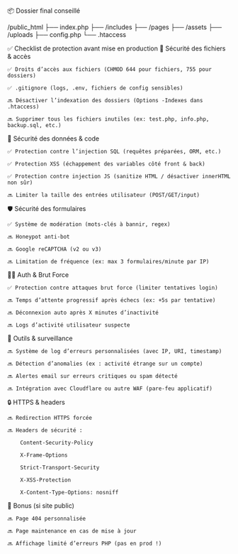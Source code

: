 📦 Dossier final conseillé

/public_html
  ├── index.php
  ├── /includes
  ├── /pages
  ├── /assets
  ├── /uploads
  ├── config.php
  └── .htaccess


✅ Checklist de protection avant mise en production
🔐 Sécurité des fichiers & accès

    ✅ Droits d’accès aux fichiers (CHMOD 644 pour fichiers, 755 pour dossiers)

    ✅ .gitignore (logs, .env, fichiers de config sensibles)

    🔜 Désactiver l’indexation des dossiers (Options -Indexes dans .htaccess)

    🔜 Supprimer tous les fichiers inutiles (ex: test.php, info.php, backup.sql, etc.)

🧱 Sécurité des données & code

    ✅ Protection contre l’injection SQL (requêtes préparées, ORM, etc.)

    ✅ Protection XSS (échappement des variables côté front & back)

    ✅ Protection contre injection JS (sanitize HTML / désactiver innerHTML non sûr)

    🔜 Limiter la taille des entrées utilisateur (POST/GET/input)

🛡️ Sécurité des formulaires

    ✅ Système de modération (mots-clés à bannir, regex)

    🔜 Honeypot anti-bot

    🔜 Google reCAPTCHA (v2 ou v3)

    🔜 Limitation de fréquence (ex: max 3 formulaires/minute par IP)

👮‍♂️ Auth & Brut Force

    ✅ Protection contre attaques brut force (limiter tentatives login)

    🔜 Temps d’attente progressif après échecs (ex: +5s par tentative)

    🔜 Déconnexion auto après X minutes d’inactivité

    🔜 Logs d’activité utilisateur suspecte

🧰 Outils & surveillance

    🔜 Système de log d’erreurs personnalisées (avec IP, URI, timestamp)

    🔜 Détection d’anomalies (ex : activité étrange sur un compte)

    🔜 Alertes email sur erreurs critiques ou spam détecté

    🔜 Intégration avec Cloudflare ou autre WAF (pare-feu applicatif)

🔒 HTTPS & headers

    🔜 Redirection HTTPS forcée

    🔜 Headers de sécurité :

        Content-Security-Policy

        X-Frame-Options

        Strict-Transport-Security

        X-XSS-Protection

        X-Content-Type-Options: nosniff

🎁 Bonus (si site public)

    🔜 Page 404 personnalisée

    🔜 Page maintenance en cas de mise à jour

    🔜 Affichage limité d’erreurs PHP (pas en prod !)